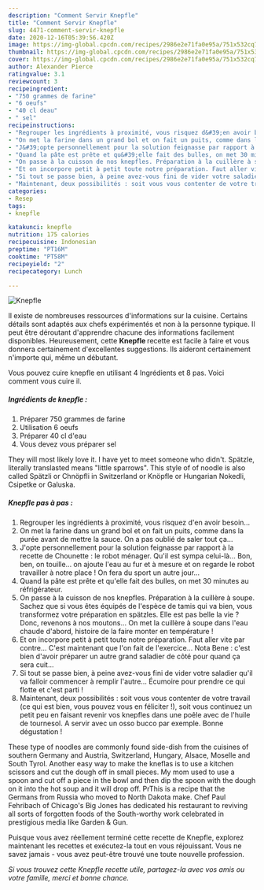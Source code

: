 ```yaml
---
description: "Comment Servir Knepfle"
title: "Comment Servir Knepfle"
slug: 4471-comment-servir-knepfle
date: 2020-12-16T05:39:56.420Z
image: https://img-global.cpcdn.com/recipes/2986e2e71fa0e95a/751x532cq70/knepfle-photo-principale-de-la-recette.jpg
thumbnail: https://img-global.cpcdn.com/recipes/2986e2e71fa0e95a/751x532cq70/knepfle-photo-principale-de-la-recette.jpg
cover: https://img-global.cpcdn.com/recipes/2986e2e71fa0e95a/751x532cq70/knepfle-photo-principale-de-la-recette.jpg
author: Alexander Pierce
ratingvalue: 3.1
reviewcount: 3
recipeingredient:
- "750 grammes de farine"
- "6 oeufs"
- "40 cl deau"
- " sel"
recipeinstructions:
- "Regrouper les ingrédients à proximité, vous risquez d&#39;en avoir besoin..."
- "On met la farine dans un grand bol et on fait un puits, comme dans la purée avant de mettre la sauce. On a pas oublié de saler tout ça..."
- "J&#39;opte personnellement pour la solution feignasse par rapport à la recette de Chounette : le robot ménager. Qu&#39;il est sympa celui-là... Bon, ben, on touille... on ajoute l&#39;eau au fur et à mesure et on regarde le robot travailler à notre place ! On fera du sport un autre jour..."
- "Quand la pâte est prête et qu&#39;elle fait des bulles, on met 30 minutes au réfrigérateur."
- "On passe à la cuisson de nos knepfles. Préparation à la cuillère à soupe. Sachez que si vous êtes équipés de l&#39;espèce de tamis qui va bien, vous transformez votre préparation en spätzles. Elle est pas belle la vie ? Donc, revenons à nos moutons... On met la cuillère à soupe dans l&#39;eau chaude d&#39;abord, histoire de la faire monter en température !"
- "Et on incorpore petit à petit toute notre préparation. Faut aller vite par contre... C&#39;est maintenant que l&#39;on fait de l&#39;exercice... Nota Bene : c&#39;est bien d&#39;avoir préparer un autre grand saladier de côté pour quand ça sera cuit..."
- "Si tout se passe bien, à peine avez-vous fini de vider votre saladier qu&#39;il va falloir commencer à remplir l&#39;autre... Écumoire pour prendre ce qui flotte et c&#39;est parti !"
- "Maintenant, deux possibilités : soit vous vous contenter de votre travail (ce qui est bien, vous pouvez vous en féliciter !), soit vous continuez un petit peu en faisant revenir vos knepfles dans une poêle avec de l&#39;huile de tournesol. A servir avec un osso bucco par exemple. Bonne dégustation !"
categories:
- Resep
tags:
- knepfle

katakunci: knepfle 
nutrition: 175 calories
recipecuisine: Indonesian
preptime: "PT16M"
cooktime: "PT58M"
recipeyield: "2"
recipecategory: Lunch

---
```



![Knepfle](https://img-global.cpcdn.com/recipes/2986e2e71fa0e95a/751x532cq70/knepfle-photo-principale-de-la-recette.jpg)

Il existe de nombreuses ressources d'informations sur la cuisine. Certains détails sont adaptés aux chefs expérimentés et non à la personne typique. Il peut être déroutant d'apprendre chacune des informations facilement disponibles. Heureusement, cette <strong> Knepfle </strong> recette est facile à faire et vous donnera certainement d'excellentes suggestions. Ils aideront certainement n'importe qui, même un débutant.

<!--inarticleads1-->

Vous pouvez cuire knepfle en utilisant 4 Ingrédients et 8 pas. Voici comment vous cuire il.

##### Ingrédients de knepfle :

1. Préparer 750 grammes de farine
1. Utilisation 6 oeufs
1. Préparer 40 cl d&#39;eau
1. Vous devez vous préparer  sel


They will most likely love it. I have yet to meet someone who didn&#39;t. Spätzle, literally translasted means &#34;little sparrows&#34;. This style of of noodle is also called Spätzli or Chnöpfli in Switzerland or Knöpfle or Hungarian Nokedli, Csipetke or Galuska. 

<!--inarticleads2-->

##### Knepfle pas à pas :

1. Regrouper les ingrédients à proximité, vous risquez d&#39;en avoir besoin...
1. On met la farine dans un grand bol et on fait un puits, comme dans la purée avant de mettre la sauce. On a pas oublié de saler tout ça...
1. J&#39;opte personnellement pour la solution feignasse par rapport à la recette de Chounette : le robot ménager. Qu&#39;il est sympa celui-là... Bon, ben, on touille... on ajoute l&#39;eau au fur et à mesure et on regarde le robot travailler à notre place ! On fera du sport un autre jour...
1. Quand la pâte est prête et qu&#39;elle fait des bulles, on met 30 minutes au réfrigérateur.
1. On passe à la cuisson de nos knepfles. Préparation à la cuillère à soupe. Sachez que si vous êtes équipés de l&#39;espèce de tamis qui va bien, vous transformez votre préparation en spätzles. Elle est pas belle la vie ? Donc, revenons à nos moutons... On met la cuillère à soupe dans l&#39;eau chaude d&#39;abord, histoire de la faire monter en température !
1. Et on incorpore petit à petit toute notre préparation. Faut aller vite par contre... C&#39;est maintenant que l&#39;on fait de l&#39;exercice... Nota Bene : c&#39;est bien d&#39;avoir préparer un autre grand saladier de côté pour quand ça sera cuit...
1. Si tout se passe bien, à peine avez-vous fini de vider votre saladier qu&#39;il va falloir commencer à remplir l&#39;autre... Écumoire pour prendre ce qui flotte et c&#39;est parti !
1. Maintenant, deux possibilités : soit vous vous contenter de votre travail (ce qui est bien, vous pouvez vous en féliciter !), soit vous continuez un petit peu en faisant revenir vos knepfles dans une poêle avec de l&#39;huile de tournesol. A servir avec un osso bucco par exemple. Bonne dégustation !


These type of noodles are commonly found side-dish from the cuisines of southern Germany and Austria, Switzerland, Hungary, Alsace, Moselle and South Tyrol. Another easy way to make the kneflas is to use a kitchen scissors and cut the dough off in small pieces. My mom used to use a spoon and cut off a piece in the bowl and then dip the spoon with the dough on it into the hot soup and it will drop off. PrThis is a recipe that the Germans from Russia who moved to North Dakota make. Chef Paul Fehribach of Chicago&#39;s Big Jones has dedicated his restaurant to reviving all sorts of forgotten foods of the South-worthy work celebrated in prestigious media like Garden &amp; Gun. 

<!--inarticleads1-->

<p>
Puisque vous avez réellement terminé cette recette de Knepfle, explorez maintenant les recettes et exécutez-la tout en vous réjouissant. Vous ne savez jamais - vous avez peut-être trouvé une toute nouvelle profession.
</p>

<p>
<i>Si vous trouvez cette Knepfle recette utile, partagez-la avec vos amis ou votre famille, merci et bonne chance.</i>
</p>

